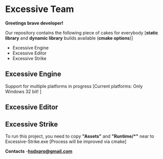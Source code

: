 Excessive Team
================

**Greetings brave developer!**

Our repository contains the following piece of cakes for everybody 
[**static library** and **dynamic library** builds available (**cmake options**)]
* Excessive Engine
* Excessive Editor
* Excessive Strike

Excessive Engine
----------------
Support for multiple platforms in progress [Current platforms: Only Windows 32 bit! ]



Excessive Editor
----------------



Excessive Strike
----------------
To run this project, you need to copy **"Assets"** and **"Runtime/*"** near to Excessive-Strike.exe  [Process will be improved via cmake]



**Contacts**
-**hsdxpro@gmail.com**
